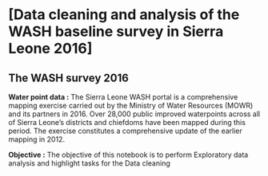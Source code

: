 # [Data cleaning and analysis of the WASH baseline survey in Sierra Leone 2016]

## The WASH survey 2016

**Water point data :** The Sierra Leone WASH portal is a comprehensive mapping exercise carried out by the Ministry of Water Resources (MOWR) and its partners in 2016. Over 28,000 public improved waterpoints across all of Sierra Leone’s districts and chiefdoms have been mapped during this period. The exercise constitutes a comprehensive update of the earlier mapping in 2012.

**Objective :** The objective of this notebook is to perform Exploratory data analysis and highlight tasks for the Data cleaning
